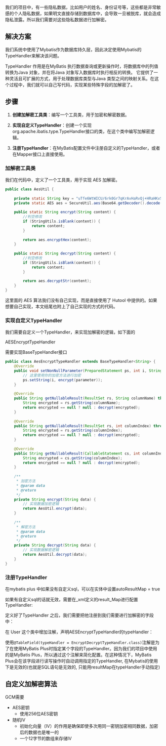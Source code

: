 我们的项目中，有一些隐私数据，比如用户的姓名、身份证号等，这些都是非常敏感的个人隐私数据，如果明文直接存储到数据库中，会导致一旦被脱库，就会造成隐私泄露。所以我们需要对这些隐私数据进行加解密。

## 解决方案

我们系统中使用了Mybatis作为数据库持久层，因此决定使用Mybatis的TypeHandler来解决该问题。

TypeHandler 作用是在MyBatis 执行数据查询或更新操作时，将数据库中的列值转换为Java 对象，并在将Java 对象写入数据库时执行相反的转换。 它提供了一种灵活且可扩展的方式，用于处理数据库类型与Java 类型之间的映射关系。在这个过程中，我们就可以自己写代码，实现某些特殊字段的加解密了。

## 步骤

1. **创建加解密工具类**：编写一个工具类，用于加密和解密数据。
    
2. **实现自定义TypeHandler**：创建一个实现org.apache.ibatis.type.TypeHandler接口的类，在这个类中编写加解密逻辑。
    
3. **注册TypeHandler**：在MyBatis配置文件中注册自定义的TypeHandler，或者在Mapper接口上直接使用。

### 加解密工具类

我们在代码中，定义了一个工具类，用于实现 AES 加解密。

```java
public class AesUtil {  
  
    private static String key = "uTfe6WtWICU/6rk0Gr7qKrAvHaRvQj+HRaHKvSe9UJI=";  
    private static AES aes = SecureUtil.aes(Base64.getDecoder().decode(key));  
  
    public static String encrypt(String content) {  
        //判空修改  
        if (StringUtils.isBlank(content)) {  
            return content;  
        }  
  
        return aes.encryptHex(content);  
    }  
  
    public static String decrypt(String content) {  
        //判空修改  
        if (StringUtils.isBlank(content)) {  
            return content;  
        }  
  
        return aes.decryptStr(content);  
    }  
}
```

这里面的 AES 算法我们没有自己实现，而是直接使用了 Hutool 中提供的。如果想要自己实现，本文结尾也附上了自己实现的方式的代码。

### 实现自定义TypeHandler

我们需要自定义一个TypeHandler，来实现加解密的逻辑，如下面的

AESEncryptTypeHandler

需要实现BaseTypeHandler接口

```java
public class AesEncryptTypeHandler extends BaseTypeHandler<String> {  
    @Override  
    public void setNonNullParameter(PreparedStatement ps, int i, String parameter, JdbcType jdbcType) throws SQLException {  
        // 这里使用你的加密方法进行加密  
        ps.setString(i, encrypt(parameter));  
    }  
  
    @Override  
    public String getNullableResult(ResultSet rs, String columnName) throws SQLException {  
        String encrypted = rs.getString(columnName);  
        return encrypted == null ? null : decrypt(encrypted);  
    }  
  
    @Override  
    public String getNullableResult(ResultSet rs, int columnIndex) throws SQLException {  
        String encrypted = rs.getString(columnIndex);  
        return encrypted == null ? null : decrypt(encrypted);  
    }  
  
    @Override  
    public String getNullableResult(CallableStatement cs, int columnIndex) throws SQLException {  
        String encrypted = cs.getString(columnIndex);  
        return encrypted == null ? null : decrypt(encrypted);  
    }  
  
    /**  
     * 加密方法  
     * @param data  
     * @return  
     */  
    private String encrypt(String data) {  
        // 实现数据加密逻辑  
        return AesUtil.encrypt(data);  
    }  
  
    /**  
     * 解密方法  
     * @param data  
     * @return  
     */  
    private String decrypt(String data) {  
        // 实现数据解密逻辑  
        return AesUtil.decrypt(data);  
    }  
}
```

### 注册TypeHandler

在mybatis plus 中如果没有自定义sql，可以在实体中设置autoResultMap = true

如果有自定义sql的话就无效，需要在_xml定义的result_Map进行配置TypeHandler:

定义好了TypeHandler 之后，我们需要把他注册到我们需要进行加解密的字段中：

在 User 这个类中增加注解，声明AESEncryptTypeHandler的typeHandler：

使用`@TableField(typeHandler = EncryptDecryptTypeHandler.class)`注解是为了在使用MyBatis Plus时指定某个字段的TypeHandler。因为我们的项目中使用的是MyBatis Plus，所以通过这个注解来简化配置。在这种情况下，MyBatis Plus会在该字段进行读写操作时自动调用指定的TypeHandler, 在Mybatis的使用下是无效的(也就是SQL语句是无效的, 只能用resultMap在typeHandler手动指定)

## 自定义加解密算法

GCM需要
- AES密钥
	- 使用256位AES密钥
- 随机IV
	- 初始化向量（IV）的作用是确保即使多次用同一密钥加密相同数据，加密后的数据也是唯一的
	- 一个12字节的数组来存储IV
